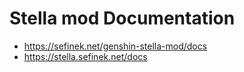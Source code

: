 # Stella mod Documentation
- https://sefinek.net/genshin-stella-mod/docs
- https://stella.sefinek.net/docs
